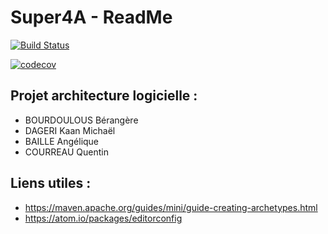 # Super4A - ReadMe 

[![Build Status](https://travis-ci.org/BerangereB/super4A.svg?branch=master)](https://travis-ci.org/BerangereB/super4A)

[![codecov](https://codecov.io/gh/BerangereB/super4A/branch/master/graph/badge.svg)](https://codecov.io/gh/BerangereB/super4A)


## Projet architecture logicielle :

- BOURDOULOUS Bérangère 
- DAGERI Kaan Michaël
- BAILLE Angélique
- COURREAU Quentin

## Liens utiles :

- https://maven.apache.org/guides/mini/guide-creating-archetypes.html
- https://atom.io/packages/editorconfig



